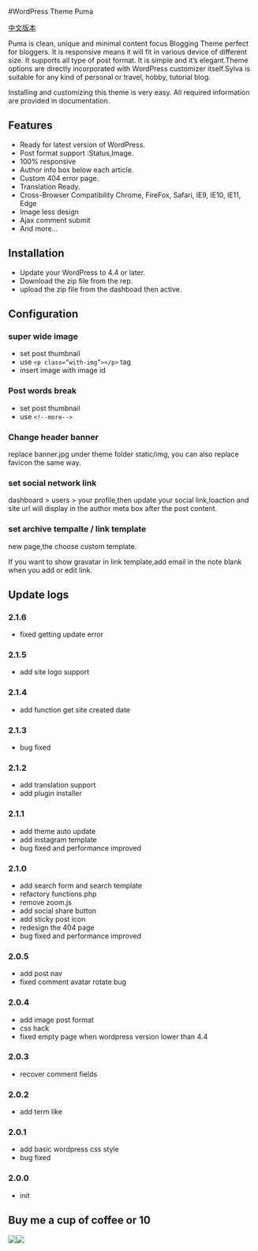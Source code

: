 #WordPress Theme Puma

[中文版本](https://github.com/bigfa/Puma/blob/master/README_CN.md)

Puma is clean, unique and minimal content focus Blogging Theme perfect for bloggers. It is responsive means it will fit in various device of different size. It supports all type of post format. It is simple and it’s elegant.Theme options are directly incorporated with WordPress customizer itself.Sylva is suitable for any kind of personal or travel, hobby, tutorial blog.

Installing and customizing this theme is very easy. All required information are provided in documentation.

## Features


+ Ready for latest version of WordPress.
+ Post format support :Status,Image.
+ 100% responsive
+ Author info box below each article.
+ Custom 404 error page.
+ Translation Ready.
+ Cross-Browser Compatibility Chrome, FireFox, Safari, IE9, IE10, IE11, Edge
+ Image less design
+ Ajax comment submit
+ And more…

## Installation

+ Update your WordPress to 4.4 or later.
+ Download the zip file from the rep.
+ upload the zip file from the dashboad then active.

## Configuration

### super wide image

+ set post thumbnail
+ use `<p class=”with-img”></p>` tag
+ insert image with image id

### Post words break

+ set post thumbnail
+ use `<!--more-->`

### Change header banner

replace banner.jpg under theme folder static/img, you can also replace favicon the same way.

### set social network link

dashboard > users > your profile,then update your social link,loaction and site url will display in the author meta box after the post content.

### set archive tempalte / link template

new page,the choose custom template.

If you want to show gravatar in link template,add email in the note blank when you add or edit link.

## Update logs
### 2.1.6
+ fixed getting update error

### 2.1.5
+ add site logo support

### 2.1.4
+ add function get site created date

### 2.1.3
+ bug fixed

### 2.1.2
+ add translation support
+ add plugin installer

### 2.1.1
+ add theme auto update
+ add instagram template
+ bug fixed and performance improved

### 2.1.0
+ add search form and search template
+ refactory functions.php
+ remove zoom.js
+ add social share button
+ add sticky post icon
+ redesign the 404 page
+ bug fixed and performance improved

### 2.0.5

+ add post nav
+ fixed comment avatar rotate bug

### 2.0.4

+ add image post format
+ css hack
+ fixed empty page when wordpress version lower than 4.4

### 2.0.3
+ recover comment fields

### 2.0.2
+ add term like

### 2.0.1
+ add basic wordpress css style
+ bug fixed

### 2.0.0
+ init

## Buy me a cup of coffee or 10

![](http://static.fatesinger.com/2015/10/o3zg1edhrs8h8gom.JPG)![](http://static.fatesinger.com/2015/10/3knkyzswj5srf0xj.JPG)